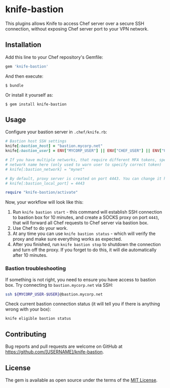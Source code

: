 # knife-bastion

This plugins allows Knife to access Chef server over a secure SSH connection,
without exposing Chef server port to your VPN network.

## Installation

Add this line to your Chef repository's Gemfile:

```ruby
gem 'knife-bastion'
```

And then execute:

    $ bundle

Or install it yourself as:

    $ gem install knife-bastion

## Usage

Configure your bastion server in `.chef/knife.rb`:

```ruby
# Bastion host SSH settings
knife[:bastion_host] = "bastion.mycorp.net"
knife[:bastion_user] = ENV["MYCORP_USER"] || ENV["CHEF_USER"] || ENV["USER"]

# If you have multiple networks, that require different MFA tokens, specify
# network name here (only used to warn user to specify correct token)
# knife[:bastion_network] = "mynet"

# By default, proxy server is created on port 4443. You can change it here:
# knife[:bastion_local_port] = 4443

require "knife-bastion/activate"
```

Now, your workflow will look like this:

1. Run `knife bastion start` - this command will establish SSH connection to
   bastion box for 10 minutes, and create a SOCKS proxy on port `4443`, that
   will forward all Chef requests to Chef server via bastion box.
2. Use Chef to do your work.
3. At any time you can use `knife bastion status` - which will verify the proxy
   and make sure everything works as expected.
4. After you finished, run `knife bastion stop` to shutdown the connection
   and turn off the proxy. If you forget to do this, it will die automatically
   after 10 minutes.

### Bastion troubleshooting

If something is not right, you need to ensure you have access to bastion box.
Try connecting to `bastion.mycorp.net` via SSH:

```bash
ssh ${MYCORP_USER-$USER}@bastion.mycorp.net
```

Check current bastion connection status (it will tell you if there is anything
wrong with your box):

```
knife eligible bastion status
```

## Contributing

Bug reports and pull requests are welcome on GitHub at https://github.com/[USERNAME]/knife-bastion.

## License

The gem is available as open source under the terms of the [MIT License](http://opensource.org/licenses/MIT).
